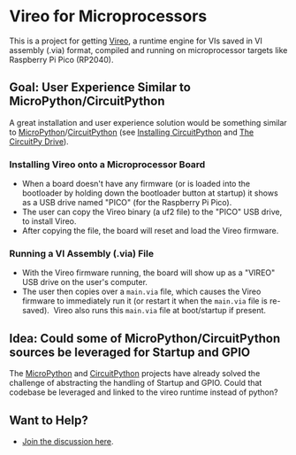 # Vireo for Microprocessors

This is a project for getting [Vireo](https://github.com/ni/VireoSDK), a runtime engine for VIs saved in VI assembly (.via) format, compiled and running on microprocessor targets like Raspberry Pi Pico (RP2040).

## Goal: User Experience Similar to MicroPython/CircuitPython

A great installation and user experience solution would be something similar to [MicroPython](https://github.com/micropython/micropython)/[CircuitPython](https://github.com/adafruit/circuitpython) (see [Installing CircuitPython](https://learn.adafruit.com/welcome-to-circuitpython/installing-circuitpython) and [The CircuitPy Drive](https://learn.adafruit.com/welcome-to-circuitpython/the-circuitpy-drive)).

### Installing Vireo onto a Microprocessor Board

*   When a board doesn't have any firmware (or is loaded into the bootloader by holding down the bootloader button at startup) it shows as a USB drive named "PICO" (for the Raspberry Pi Pico).
*   The user can copy the Vireo binary (a uf2 file) to the "PICO" USB drive, to install Vireo.
*   After copying the file, the board will reset and load the Vireo firmware.

### Running a VI Assembly (.via) File

*   With the Vireo firmware running, the board will show up as a "VIREO" USB drive on the user's computer.
*   The user then copies over a `main.via` file, which causes the Vireo firmware to immediately run it (or restart it when the `main.via` file is re-saved).  Vireo also runs this `main.via` file at boot/startup if present.

## Idea: Could some of MicroPython/CircuitPython sources be leveraged for Startup and GPIO 

The [MicroPython](https://github.com/micropython/micropython) and [CircuitPython](https://github.com/adafruit/circuitpython) projects have already solved the challenge of abstracting the handling of Startup and GPIO. Could that codebase be leveraged and linked to the vireo runtime instead of python?

## Want to Help?

*   [Join the discussion here](https://github.com/labview-for-microcontrollers/exploring-labview-for-microcontrollers/discussions).
